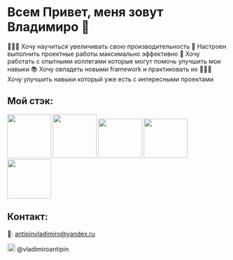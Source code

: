 # Всем Привет, меня зовут Владимиро 👋

👨🏻‍💻 Хочу научиться  увеличивать свою производительность
💼 Настроен выполнить проектные работы максимально эффективно
🤝 Хочу работать с опытными коллегами которые могут помочь улучшить мои навыки
📚 Хочу овладеть новыми framework и практиковать их
🦸🏻‍♂️ Хочу улучшить навыки который уже есть с интересными проектами

## Мой стэк:
<img src="https://upload.wikimedia.org/wikipedia/commons/thumb/6/61/HTML5_logo_and_wordmark.svg/512px-HTML5_logo_and_wordmark.svg.png" width="100" height="100">  <img src="https://upload.wikimedia.org/wikipedia/commons/thumb/d/d5/CSS3_logo_and_wordmark.svg/1452px-CSS3_logo_and_wordmark.svg.png" height="100">  <img src="https://upload.wikimedia.org/wikipedia/commons/thumb/6/6a/JavaScript-logo.png/800px-JavaScript-logo.png" width="100" width="80" height="90"> <img src="https://logospng.org/download/react/logo-react-256.png" width="100" width="80" height="90"> <img src="https://cdn.iconscout.com/icon/free/png-256/typescript-1174965.png" width="100" width="80" height="90">

## Контакт:
📩: antipinvladimiro@yandex.ru

<img src="https://cdn-icons-png.flaticon.com/512/5968/5968804.png" width="18"> @vladimiroantipin 
